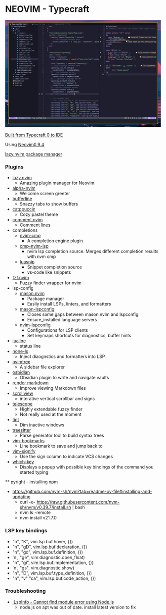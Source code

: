# NEOVIM - Typecraft
<!-- ``` -->
<!---->
<!--                                   __ -->
<!--      ___     ___    ___   __  __ /\_\    ___ ___ -->
<!--     / _ `\  / __`\ / __`\/\ \/\ \\/\ \  / __` __`\ -->
<!--    /\ \/\ \/\  __//\ \_\ \ \ \_/ |\ \ \/\ \/\ \/\ \ -->
<!--    \ \_\ \_\ \____\ \____/\ \___/  \ \_\ \_\ \_\ \_\ -->
<!--     \/_/\/_/\/____/\/___/  \/__/    \/_/\/_/\/_/\/_/ -->
<!-- ``` -->
![example_image](./example_screenshot_nvim.png)

[Built from Typecraft 0 to IDE](https://www.youtube.com/watch?v=zHTeCSVAFNY&list=PLsz00TDipIffreIaUNk64KxTIkQaGguqn&ab_channel=typecraft)

Using [Neovim0.9.4](https://github.com/neovim/neovim/releases/tag/v0.9.4)

[lazy.nvim package manager](https://github.com/folke/lazy.nvim)

### Plugins

- [lazy.nvim](https://github.com/folke/lazy.nvim)
  - Amazing plugin manager for Neovim
- [alpha-nvim](https://github.com/goolord/alpha-nvim)
  - Welcome screen greeter
- [bufferline](https://github.com/akinsho/bufferline.nvim)
  - Snazzy tabs to show buffers
- [catppuccin](https://github.com/catppuccin/catppuccin)
  - Cozy pastel theme
- [comment.nvim](https://github.com/numToStr/Comment.nvim)
    - Comment lines
- completions
  - [nvim-cmp](https://github.com/hrsh7th/nvim-cmp)
    - A completion engine plugin
  - [cmp-nvim-lsp](https://github.com/hrsh7th/cmp-nvim-lsp)
    - nvim lsp completion source. Merges different completion results with nvm cmp
  - [luasnip](https://github.com/L3MON4D3/LuaSnip)
    - Snippet completion source
    - vs-code like snippets
- [fzf.nvim](https://github.com/junegunn/fzf.vim)
  - Fuzzy finder wrapper for nvim
- lsp-config
  - [mason.nvim](https://github.com/williamboman/mason.nvim)
    - Package manager
    - Easily install LSPs, linters, and formatters
  - [mason-lspconfig](https://github.com/williamboman/mason-lspconfig.nvim)
    - Closes some gaps between mason.nvim and lspconfig
    - Ensure_installed language servers
  - [nvim-lspconfig](https://github.com/neovim/nvim-lspconfig)
    - Configurations for LSP clients
    - Set keymaps shortcuts for diagnostics, buffer hints
- [lualine](https://github.com/nvim-lualine/lualine.nvim)
  - status line
- [none-ls](https://github.com/nvimtools/none-ls.nvim)
  - Inject diaognstics and formatters into LSP
- [nvimtree](https://github.com/nvim-tree/nvim-tree.lua)
  - A sidebar file explorer
- [osbidian](https://github.com/epwalsh/obsidian.nvim)
  - Obsidian plugin to write and navigate vaults
- [render markdown ](https://github.com/MeanderingProgrammer/render-markdown.nvim)
    - Improve viewing Markdown files
- [scrollview](https://github.com/dstein64/nvim-scrollview)
    - interative vertical scrollbar and signs
- [telescope](https://github.com/nvim-telescope/telescope.nvim)
  - Highly extendable fuzzy finder
  - Not really used at the moment
- [tint](https://github.com/levouh/tint.nvim)
  - Dim inactive windows 
- [treesitter](https://github.com/nvim-treesitter/nvim-treesitter)
  - Parse generator tool to build syntax trees
- [vim-bookmarks](https://github.com/MattesGroeger/vim-bookmarks)
  - Line bookmark to save and jump back to 
- [vim-signify](https://github.com/mhinz/vim-signify)
  - Use the sign column to indicate VCS changes
- [which-key](https://github.com/folke/which-key.nvim)
  - Displays a popup with possible key bindings of the command you started typing

** pyright - installing npm
- https://github.com/nvm-sh/nvm?tab=readme-ov-file#installing-and-updating
    - curl -o- https://raw.githubusercontent.com/nvm-sh/nvm/v0.39.7/install.sh | bash
    - nvm ls -remote
    - nvm install v21.7.0

### LSP key bindings


- "n",      "K", vim.lsp.buf.hover, {})
- "n",      "gD", vim.lsp.buf.declaration, {})
- "n",      "gd", vim.lsp.buf.definition, {})
- 'n',      "ge", vim.diagnostic.open_float)
- "n",      "gi", vim.lsp.buf.implementation, {})
- 'n',      "gs", vim.diagnostic.show)
- "n",      "<space>D", vim.lsp.buf.type_definition, {})
- "n", "v"  "<leader>ca", vim.lsp.buf.code_action, {})


### Troubleshooting
- [:LspInfo - Cannot find module error using Node.js](https://stackoverflow.com/questions/78095216/pyright-lsp-install-in-neovim-nodeutil-module-not-found)
    - node.js on apt was out of date. install latest version to fix
    








